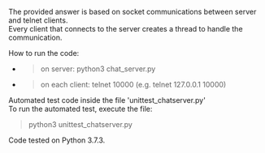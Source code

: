The provided answer is based on socket communications between server and telnet clients.  
Every client that connects to the server creates a thread to handle the communication.  

How to run the code:  
- > on server: python3 chat_server.py
- > on each client: telnet <ip> 10000 (e.g. telnet 127.0.0.1 10000)

Automated test code inside the file 'unittest_chatserver.py'  
To run the automated test, execute the file:  
> python3 unittest_chatserver.py

Code tested on Python 3.7.3.
